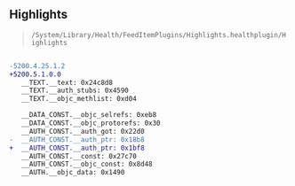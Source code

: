 ## Highlights

> `/System/Library/Health/FeedItemPlugins/Highlights.healthplugin/Highlights`

```diff

-5200.4.25.1.2
+5200.5.1.0.0
   __TEXT.__text: 0x24c8d8
   __TEXT.__auth_stubs: 0x4590
   __TEXT.__objc_methlist: 0xd04

   __DATA_CONST.__objc_selrefs: 0xeb8
   __DATA_CONST.__objc_protorefs: 0x30
   __AUTH_CONST.__auth_got: 0x22d0
-  __AUTH_CONST.__auth_ptr: 0x18b8
+  __AUTH_CONST.__auth_ptr: 0x1bf8
   __AUTH_CONST.__const: 0x27c70
   __AUTH_CONST.__objc_const: 0x8d48
   __AUTH.__objc_data: 0x1490

```
